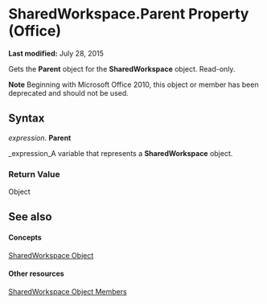 
# SharedWorkspace.Parent Property (Office)

 **Last modified:** July 28, 2015

Gets the  **Parent** object for the **SharedWorkspace** object. Read-only.

 **Note**  Beginning with Microsoft Office 2010, this object or member has been deprecated and should not be used.


## Syntax

 _expression_. **Parent**

 _expression_A variable that represents a  **SharedWorkspace** object.


### Return Value

Object


## See also


#### Concepts


 [SharedWorkspace Object](7512f0ff-382d-d344-9424-aa10549d14f9.md)
#### Other resources


 [SharedWorkspace Object Members](e4c2b518-d955-27e1-3e73-173d3c4f961d.md)
